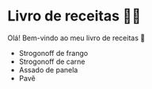 # Livro de receitas :man_cook:

Olá! Bem-vindo ao meu livro de receitas :wave:

- Strogonoff de frango
- Strogonoff de carne
- Assado de panela
- Pavê
